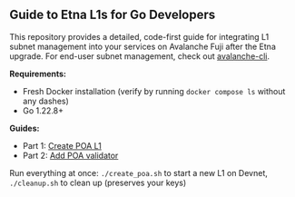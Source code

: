 ## Guide to Etna L1s for Go Developers

This repository provides a detailed, code-first guide for integrating L1 subnet management into your services on Avalanche Fuji after the Etna upgrade. For end-user subnet management, check out [avalanche-cli](https://github.com/ava-labs/avalanche-cli).

**Requirements:**
- Fresh Docker installation (verify by running `docker compose ls` without any dashes)
- Go 1.22.8+

**Guides:**
- Part 1: [Create POA L1](./01_create_poa/README.md)
- Part 2: [Add POA validator](./02_add_poa_validator/README.md)

Run everything at once: `./create_poa.sh` to start a new L1 on Devnet, `./cleanup.sh` to clean up (preserves your keys)
